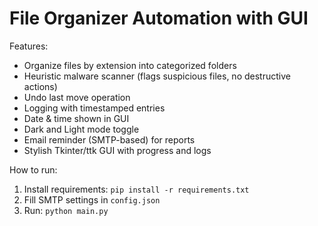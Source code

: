 # File Organizer Automation with GUI

Features:
- Organize files by extension into categorized folders
- Heuristic malware scanner (flags suspicious files, no destructive actions)
- Undo last move operation
- Logging with timestamped entries
- Date & time shown in GUI
- Dark and Light mode toggle
- Email reminder (SMTP-based) for reports
- Stylish Tkinter/ttk GUI with progress and logs

How to run:
1. Install requirements: `pip install -r requirements.txt`
2. Fill SMTP settings in `config.json`
3. Run: `python main.py`
